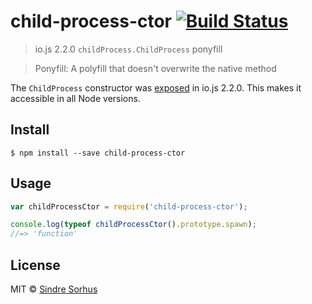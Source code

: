 # child-process-ctor [![Build Status](https://travis-ci.org/sindresorhus/child-process-ctor.svg?branch=master)](https://travis-ci.org/sindresorhus/child-process-ctor)

> io.js 2.2.0 `childProcess.ChildProcess` ponyfill

> Ponyfill: A polyfill that doesn't overwrite the native method

The `ChildProcess` constructor was [exposed](https://github.com/nodejs/io.js/blob/master/CHANGELOG.md#commits) in io.js 2.2.0. This makes it accessible in all Node versions.


## Install

```
$ npm install --save child-process-ctor
```


## Usage

```js
var childProcessCtor = require('child-process-ctor');

console.log(typeof childProcessCtor().prototype.spawn);
//=> 'function'
```


## License

MIT © [Sindre Sorhus](http://sindresorhus.com)
